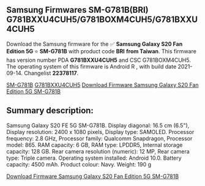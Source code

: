 <h2>Samsung Firmwares SM-G781B(BRI) G781BXXU4CUH5/G781BOXM4CUH5/G781BXXU4CUH5</h2>
Download the Samsung firmware for the ✅ <strong>Samsung Galaxy S20 Fan Edition 5G </strong> ⭐ <strong>SM-G781B</strong> with product code <strong>BRI</strong> <strong> from Taiwan</strong>. This firmware has version number PDA <strong>G781BXXU4CUH5</strong> and CSC G781BOXM4CUH5. The operating system of this firmware is Android R , with build date 2021-09-14. Changelist <strong>22378117</strong>.


[SM-G781B](https://samfirm.shop/samsung/model/SM-G781B)
[G781BXXU4CUH5](https://samfirm.shop/samsung/pda/G781BXXU4CUH5)
[Download Firmware Samsung Galaxy S20 Fan Edition 5G SM-G781B](https://samfirm.shop/samsung/firmware/456723)
<h2>Summary description:</h2>
<p>Samsung Galaxy S20 FE 5G SM-G781B. Display diagonal: 16.5 cm (6.5"), Display resolution: 2400 x 1080 pixels, Display type: SAMOLED. Processor frequency: 2.8 GHz, Processor family: Qualcomm Snapdragon, Processor model: 865. RAM capacity: 6 GB, RAM type: LPDDR5, Internal storage capacity: 128 GB. Rear camera resolution (numeric): 12 MP, Rear camera type: Triple camera. Operating system installed: Android 10.0. Battery capacity: 4500 mAh. Product colour: Navy. Weight: 190 g</p>


[Download Firmware Samsung Galaxy S20 Fan Edition 5G SM-G781B](https://samfirm.shop/samsung/firmware/456723)
